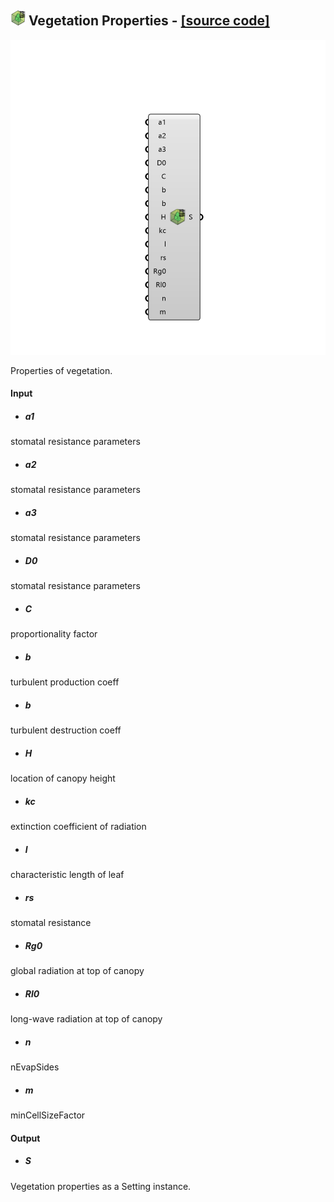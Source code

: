 ## ![](../images/icons/Vegetation_Properties.png) Vegetation Properties - [[source code]](https://github.com/Eddy3D-Dev/Eddy3D-UMCF/blob/release/UMCF/CMP/Vegetation/VegetationPropertiesCMP.cs)

![](../images/components/Vegetation_Properties.png)

Properties of vegetation.

#### Input
* ##### a1
stomatal resistance parameters
* ##### a2
stomatal resistance parameters
* ##### a3
stomatal resistance parameters
* ##### D0
stomatal resistance parameters
* ##### C
proportionality factor
* ##### b
turbulent production coeff
* ##### b
turbulent destruction coeff
* ##### H
location of canopy height
* ##### kc
extinction coefficient of radiation
* ##### l
characteristic length of leaf
* ##### rs
stomatal resistance
* ##### Rg0
global radiation at top of canopy
* ##### Rl0
long-wave radiation at top of canopy
* ##### n
nEvapSides
* ##### m
minCellSizeFactor

#### Output
* ##### S
Vegetation properties as a Setting instance.